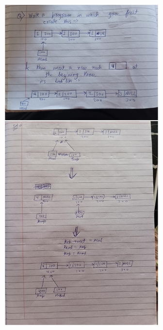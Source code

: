 ![alt text](</img/WhatsApp Image 2025-09-13 at 12.37.24_99eea472.jpg>)
![alt text](</img/WhatsApp Image 2025-09-13 at 12.37.23_3c87e45c.jpg>)